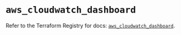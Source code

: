 # `aws_cloudwatch_dashboard`

Refer to the Terraform Registry for docs: [`aws_cloudwatch_dashboard`](https://registry.terraform.io/providers/hashicorp/aws/5.39.1/docs/resources/cloudwatch_dashboard).
